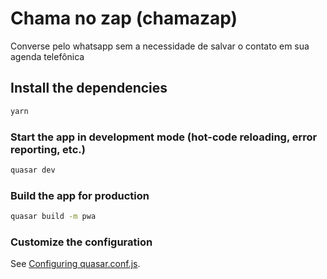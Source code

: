 # Chama no zap (chamazap)

Converse pelo whatsapp sem a necessidade de salvar o contato em sua agenda telefônica

## Install the dependencies
```bash
yarn
```

### Start the app in development mode (hot-code reloading, error reporting, etc.)
```bash
quasar dev
```

### Build the app for production
```bash
quasar build -m pwa
```

### Customize the configuration
See [Configuring quasar.conf.js](https://v1.quasar.dev/quasar-cli/quasar-conf-js).
